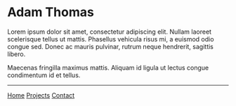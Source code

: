 # Adam Thomas

Lorem ipsum dolor sit amet, consectetur adipiscing elit. Nullam laoreet scelerisque tellus ut mattis. Phasellus vehicula risus mi, a euismod odio congue sed. Donec ac mauris pulvinar, rutrum neque hendrerit, sagittis libero.

Maecenas fringilla maximus mattis. Aliquam id ligula ut lectus congue condimentum id et tellus.

---

[Home](/mardown-portfolio/)
[Projects](projects)
[Contact](contact)
